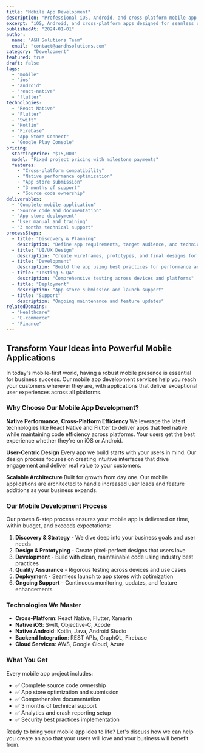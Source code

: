 ```yaml
---
title: "Mobile App Development"
description: "Professional iOS, Android, and cross-platform mobile app development services designed for seamless user experiences and future growth."
excerpt: "iOS, Android, and cross-platform apps designed for seamless user experiences and future growth."
publishedAt: "2024-01-01"
author:
  name: "A&H Solutions Team"
  email: "contact@aandhsolutions.com"
category: "Development"
featured: true
draft: false
tags:
  - "mobile"
  - "ios"
  - "android"
  - "react-native"
  - "flutter"
technologies:
  - "React Native"
  - "Flutter"
  - "Swift"
  - "Kotlin"
  - "Firebase"
  - "App Store Connect"
  - "Google Play Console"
pricing:
  startingPrice: "$15,000"
  model: "Fixed project pricing with milestone payments"
  features:
    - "Cross-platform compatibility"
    - "Native performance optimization"
    - "App store submission"
    - "3 months of support"
    - "Source code ownership"
deliverables:
  - "Complete mobile application"
  - "Source code and documentation"
  - "App store deployment"
  - "User manual and training"
  - "3 months technical support"
processSteps:
  - title: "Discovery & Planning"
    description: "Define app requirements, target audience, and technical specifications"
  - title: "UI/UX Design"
    description: "Create wireframes, prototypes, and final designs for optimal user experience"
  - title: "Development"
    description: "Build the app using best practices for performance and scalability"
  - title: "Testing & QA"
    description: "Comprehensive testing across devices and platforms"
  - title: "Deployment"
    description: "App store submission and launch support"
  - title: "Support"
    description: "Ongoing maintenance and feature updates"
relatedDomains:
  - "Healthcare"
  - "E-commerce"
  - "Finance"
---
```


## Transform Your Ideas into Powerful Mobile Applications

In today's mobile-first world, having a robust mobile presence is essential for business success. Our mobile app development services help you reach your customers wherever they are, with applications that deliver exceptional user experiences across all platforms.

### Why Choose Our Mobile App Development?

**Native Performance, Cross-Platform Efficiency**
We leverage the latest technologies like React Native and Flutter to deliver apps that feel native while maintaining code efficiency across platforms. Your users get the best experience whether they're on iOS or Android.

**User-Centric Design**
Every app we build starts with your users in mind. Our design process focuses on creating intuitive interfaces that drive engagement and deliver real value to your customers.

**Scalable Architecture**
Built for growth from day one. Our mobile applications are architected to handle increased user loads and feature additions as your business expands.

### Our Mobile Development Process

Our proven 6-step process ensures your mobile app is delivered on time, within budget, and exceeds expectations:

1. **Discovery & Strategy** - We dive deep into your business goals and user needs
2. **Design & Prototyping** - Create pixel-perfect designs that users love
3. **Development** - Build with clean, maintainable code using industry best practices
4. **Quality Assurance** - Rigorous testing across devices and use cases
5. **Deployment** - Seamless launch to app stores with optimization
6. **Ongoing Support** - Continuous monitoring, updates, and feature enhancements

### Technologies We Master

- **Cross-Platform**: React Native, Flutter, Xamarin
- **Native iOS**: Swift, Objective-C, Xcode
- **Native Android**: Kotlin, Java, Android Studio
- **Backend Integration**: REST APIs, GraphQL, Firebase
- **Cloud Services**: AWS, Google Cloud, Azure

### What You Get

Every mobile app project includes:
- ✅ Complete source code ownership
- ✅ App store optimization and submission
- ✅ Comprehensive documentation
- ✅ 3 months of technical support
- ✅ Analytics and crash reporting setup
- ✅ Security best practices implementation

Ready to bring your mobile app idea to life? Let's discuss how we can help you create an app that your users will love and your business will benefit from.